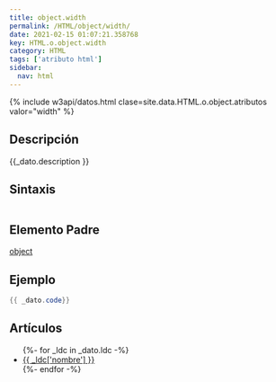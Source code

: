```yaml
---
title: object.width
permalink: /HTML/object/width/
date: 2021-02-15 01:07:21.358768
key: HTML.o.object.width
category: HTML
tags: ['atributo html']
sidebar: 
  nav: html
---
```


{% include w3api/datos.html clase=site.data.HTML.o.object.atributos valor="width" %}

## Descripción
{{_dato.description }}

## Sintaxis
~~~html
~~~

## Elemento Padre
[object](/HTML/object/)

## Ejemplo
~~~java
{{ _dato.code}}
~~~

## Artículos
<ul>
{%- for _ldc in _dato.ldc -%}
   <li>
       <a href="{{_ldc['url'] }}">{{ _ldc['nombre'] }}</a>
   </li>
{%- endfor -%}
</ul>
